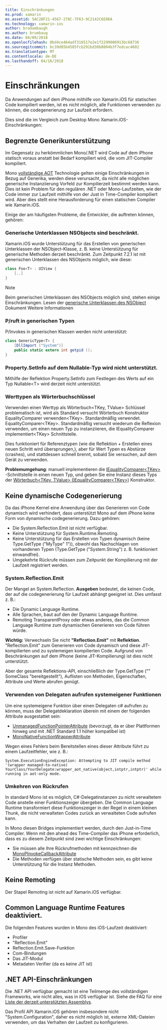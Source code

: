 ```yaml
---
title: Einschränkungen
ms.prod: xamarin
ms.assetid: 5AC28F21-4567-278C-7F63-9C2142C6E06A
ms.technology: xamarin-ios
author: bradumbaugh
ms.author: brumbaug
ms.date: 04/09/2018
ms.openlocfilehash: 8bd4ce464adf316517e2e1f2299006913bc68736
ms.sourcegitcommit: bc39d85b4585fcb291bd30b8004b3f7edcac4602
ms.translationtype: MT
ms.contentlocale: de-DE
ms.lasthandoff: 04/16/2018
---
```

# <a name="limitations"></a>Einschränkungen

Da Anwendungen auf dem iPhone mithilfe von Xamarin.iOS für statischen Code kompiliert werden, ist es nicht möglich, alle Funktionen verwenden zu können, die codegenerierung zur Laufzeit erfordern.

Dies sind die im Vergleich zum Desktop Mono Xamarin.iOS-Einschränkungen:

 <a name="Limited_Generics_Support" />


## <a name="limited-generics-support"></a>Begrenzte Generikunterstützung

Im Gegensatz zu herkömmlichen Mono/.NET wird Code auf dem iPhone statisch voraus anstatt bei Bedarf kompiliert wird, die vom JIT-Compiler kompiliert.

Mono [vollständige AOT](http://www.mono-project.com/docs/advanced/aot/#full-aot) Technologie gelten einige Einschränkungen in Bezug auf Generika, werden diese verursacht, da nicht alle möglichen generische Instanziierung Vorfeld zur Kompilierzeit bestimmt werden kann. Dies ist kein Problem für den regulären .NET oder Mono-Laufzeiten, wie der Code immer zur Laufzeit mithilfe von der Just in Time-Compiler kompiliert wird. Aber dies stellt eine Herausforderung für einen statischen Compiler wie Xamarin.iOS.

Einige der am häufigsten Probleme, die Entwickler, die auftreten können, gehören:

 <a name="Generic_Subclasses_of_NSObjects_are_limited" />


### <a name="generic-subclasses-of-nsobjects-are-limited"></a>Generische Unterklassen NSObjects sind beschränkt.

Xamarin.iOS wurde Unterstützung für das Erstellen von generischen Unterklassen der NSObject-Klasse, z. B. keine Unterstützung für generische Methoden derzeit beschränkt. Zum Zeitpunkt 7.2.1 ist mit generischen Unterklassen des NSObjects möglich, wie diese:

```csharp
class Foo<T> : UIView {
    [..]
}
```

> [!NOTE]
> Beim generischen Unterklassen des NSObjects möglich sind, stehen einige Einschränkungen. Lesen der [generische Unterklassen des NSObject](~/ios/internals/api-design/nsobject-generics.md) Dokument Weitere Informationen



### <a name="pinvokes-in-generic-types"></a>P/ruft in generischen Typen

P/Invokes in generischen Klassen werden nicht unterstützt:

```csharp
class GenericType<T> {
    [DllImport ("System")]
    public static extern int getpid ();
}
```

 <a name="Property.SetInfo_on_a_Nullable_Type_is_not_supported" />


### <a name="propertysetinfo-on-a-nullable-type-is-not-supported"></a>Property.SetInfo auf dem Nullable-Typ wird nicht unterstützt.

Mithilfe der Reflektion Property.SetInfo zum Festlegen des Werts auf ein Typ Nullable&lt;T&gt; wird derzeit nicht unterstützt.

 <a name="Value_types_as_Dictionary_Keys" />


### <a name="value-types-as-dictionary-keys"></a>Werttypen als Wörterbuchschlüssel

Verwenden einen Werttyp als Wörterbuch&lt;TKey, TValue&gt; Schlüssel problematisch ist, wird als Standard versucht Wörterbuch Konstruktor EqualityComparer verwenden&lt;TKey&gt;. Standardmäßig verwendet. EqualityComparer&lt;TKey&gt;. Standardmäßig versucht wiederum die Reflexion verwenden, um einen neuen Typ zu instanziieren, die IEqualityComparer implementiert&lt;TKey&gt; Schnittstelle.

Dies funktioniert für Referenztypen (wie die Reflektion + Erstellen eines neuen Schritt wird übersprungen,), aber für Wert Typen es Abstürze (crashes), und stattdessen schnell brennt, sobald Sie versuchen, auf dem Gerät zu verwenden.

 **Problemumgehung**: manuell implementieren die [IEqualityComparer&lt;TKey&gt; ](https://developer.xamarin.com/api/type/System.Collections.Generic.IEqualityComparer%601/) -Schnittstelle in einen neuen Typ, und geben Sie eine Instanz dieses Typs der [Wörterbuch&lt;TKey, TValue&gt; ](https://developer.xamarin.com/api/type/System.Collections.Generic.Dictionary%3CTKey,TValue%3E/) [(IEqualityComparer&lt;TKey&gt;)](https://developer.xamarin.com/api/type/System.Collections.Generic.IEqualityComparer%601/) Konstruktor.


 <a name="No_Dynamic_Code_Generation" />


## <a name="no-dynamic-code-generation"></a>Keine dynamische Codegenerierung

Da das iPhone Kernel eine Anwendung über das Generieren von Code dynamisch wird verhindert, dass unterstützt Mono auf dem iPhone keine Form von dynamische codegenerierung. Dazu gehören:

-  Die System.Reflection.Emit ist nicht verfügbar.
-  Keine Unterstützung für System.Runtime.Remoting.
-  Keine Unterstützung für das Erstellen von Typen dynamisch (keine Type.GetType ("MyType" 1")), obwohl das Nachschlagen von vorhandenen Typen (Type.GetType ("System.String") z. B. funktioniert einwandfrei). 
-  Umgekehrte Rückrufe müssen zum Zeitpunkt der Kompilierung mit der Laufzeit registriert werden.


 
 <a name="System.Reflection.Emit" />


### <a name="systemreflectionemit"></a>System.Reflection.Emit

Der Mangel an System.Reflection. **Ausgeben** bedeutet, die keinen Code, der auf die codegenerierung für Laufzeit abhängt geeignet ist. Dies umfasst z. B.:

-  Die Dynamic Language Runtime.
-  Alle Sprachen, baut auf den der Dynamic Language Runtime.
-  Remoting TransparentProxy oder etwas anderes, das die Common Language Runtime zum dynamischen Generieren von Code führen würde. 


 **Wichtig:** Verwechseln Sie nicht **"Reflection.Emit"** mit **Reflektion**. "Reflection.Emit" zum Generieren von Code dynamisch und diese JIT-kompilierten und zu systemeigen kompilierten Code. Aufgrund von Beschränkungen auf dem iPhone (keine JIT-Kompilierung) ist dies nicht unterstützt.

Aber der gesamte Reflektions-API, einschließlich der Type.GetType ("" SomeClass "bereitgestellt"), Auflisten von Methoden, Eigenschaften, Attribute und Werte abrufen genügt.

### <a name="using-delegates-to-call-native-functions"></a>Verwenden von Delegaten aufrufen systemeigener Funktionen

Um eine systemeigene Funktion über einen Delegaten c# aufrufen zu können, muss der Delegatdeklaration überein mit einem der folgenden Attribute ausgestattet sein:

- [UnmanagedFunctionPointerAttribute](https://developer.xamarin.com/api/type/System.Runtime.InteropServices.UnmanagedFunctionPointerAttribute/) (bevorzugt, da er über Plattformen hinweg und mit .NET Standard 1.1 höher kompatibel ist)
- [MonoNativeFunctionWrapperAttribute](https://developer.xamarin.com/api/type/ObjCRuntime.MonoNativeFunctionWrapperAttribute)

Wegen eines Fehlers beim Bereitstellen eines dieser Attribute führt zu einem Laufzeitfehler, wie z. B.:

```
System.ExecutionEngineException: Attempting to JIT compile method '(wrapper managed-to-native) YourClass/YourDelegate:wrapper_aot_native(object,intptr,intptr)' while running in aot-only mode.
```
 
 <a name="Reverse_Callbacks" />


### <a name="reverse-callbacks"></a>Umkehren von Rückrufen

In standard Mono ist es möglich, C#-Delegatinstanzen zu nicht verwaltetem Code anstelle einer Funktionszeiger übergeben. Die Common Language Runtime transformiert diese Funktionszeiger in der Regel in einem kleinen Thunk, die nicht verwalteten Codes zurück an verwalteten Code aufrufen kann.

In Mono diesen Bridges implementiert werden, durch den Just-in-Time Compiler. Wenn mit den ahead des Time-Compiler das iPhone erforderlich, dass es zu diesem Zeitpunkt sind zwei wichtige Einschränkungen:

-  Sie müssen alle Ihre Rückrufmethoden mit kennzeichnen die [MonoPInvokeCallbackAttribute](https://developer.xamarin.com/api/type/ObjCRuntime.MonoPInvokeCallbackAttribute) 
-  Die Methoden verfügen über statische Methoden sein, es gibt keine Unterstützung für die Instanz Methoden. 
 
<a name="No_Remoting" />

## <a name="no-remoting"></a>Keine Remoting

Der Stapel Remoting ist nicht auf Xamarin.iOS verfügbar.


 <a name="Runtime_Disabled_Features" />


## <a name="runtime-disabled-features"></a>Common Language Runtime Features deaktiviert.

Die folgenden Features wurden in Mono des iOS-Laufzeit deaktiviert:

-  Profiler
-  "Reflection.Emit"
-  Reflection.Emit.Save-Funktion
-  Com-Bindungen
-  Das JIT-Modul
-  Metadaten Verifier (da es keine JIT ist)


 <a name=".NET_API_Limitations" />


## <a name="net-api-limitations"></a>.NET API-Einschränkungen

Die .NET API verfügbar gemacht ist eine Teilmenge des vollständigen Frameworks, wie nicht alles, was in iOS verfügbar ist. Siehe die FAQ für eine [Liste der derzeit unterstützten Assemblys](~/cross-platform/internals/available-assemblies.md).



Das Profil API Xamarin.iOS gehören insbesondere nicht "System.Configuration", daher es nicht möglich ist, externe XML-Dateien verwenden, um das Verhalten der Laufzeit zu konfigurieren.
